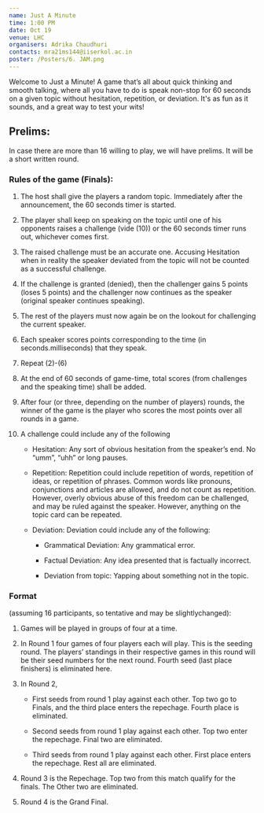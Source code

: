 ```yaml
---
name: Just A Minute
time: 1:00 PM 
date: Oct 19
venue: LHC 
organisers: Adrika Chaudhuri
contacts: mra21ms144@iiserkol.ac.in
poster: /Posters/6. JAM.png
---
```

Welcome to Just a Minute! A game that’s all about quick thinking and smooth talking, where all you have to do is speak non-stop for 60 seconds on a given topic without hesitation, repetition, or deviation. It's as fun as it sounds, and a great way to test your wits!

## Prelims:

In case there are more than 16 willing to play, we will have prelims. It will be a short written round.

### Rules of the game (Finals):

1. The host shall give the players a random topic. Immediately after the announcement, the 60 seconds timer is started.

2. The player shall keep on speaking on the topic until one of his opponents raises a challenge (vide (10)) or the 60 seconds timer runs out, whichever comes first.

3. The raised challenge must be an accurate one. Accusing Hesitation when in reality the speaker deviated from the topic will not be counted as a successful challenge.

4. If the challenge is granted (denied), then the challenger gains 5 points (loses 5 points) and the challenger now continues as the speaker (original speaker continues speaking).

5. The rest of the players must now again be on the lookout for challenging the current speaker.

6. Each speaker scores points corresponding to the time (in seconds.milliseconds) that they speak.

7. Repeat (2)-(6)

8. At the end of 60 seconds of game-time, total scores (from challenges and the speaking time) shall be added.

9. After four (or three, depending on the number of players) rounds, the winner of the game is the player who scores the most points over all rounds in a game.

10. A challenge could include any of the following

    - Hesitation: Any sort of obvious hesitation from the speaker’s end. No “umm”, “uhh” or long pauses.

    - Repetition: Repetition could include repetition of words, repetition of ideas, or repetition of phrases. Common words like pronouns, conjunctions and articles are allowed, and do not count as repetition. However, overly obvious abuse of this freedom can be challenged, and may be ruled against the speaker. However, anything on the topic card can be repeated.

    - Deviation: Deviation could include any of the following:

        - Grammatical Deviation: Any grammatical error.

        - Factual Deviation: Any idea presented that is factually incorrect.

        - Deviation from topic: Yapping about something not in the topic.

### Format 

(assuming 16 participants, so tentative and may be slightlychanged):

1. Games will be played in groups of four at a time.

2. In Round 1 four games of four players each will play. This is the seeding round. The players’ standings in their respective games in this round will be their seed numbers for the next round. Fourth seed (last place finishers) is eliminated here.

3. In Round 2,

    - First seeds from round 1 play against each other. Top two go to Finals, and the third place enters the repechage. Fourth place is eliminated.

    - Second seeds from round 1 play against each other. Top two enter the repechage. Final two are eliminated.

    - Third seeds from round 1 play against each other. First place enters the repechage. Rest all are eliminated.

4. Round 3 is the Repechage. Top two from this match qualify for the finals. The Other two are eliminated.

5. Round 4 is the Grand Final.
